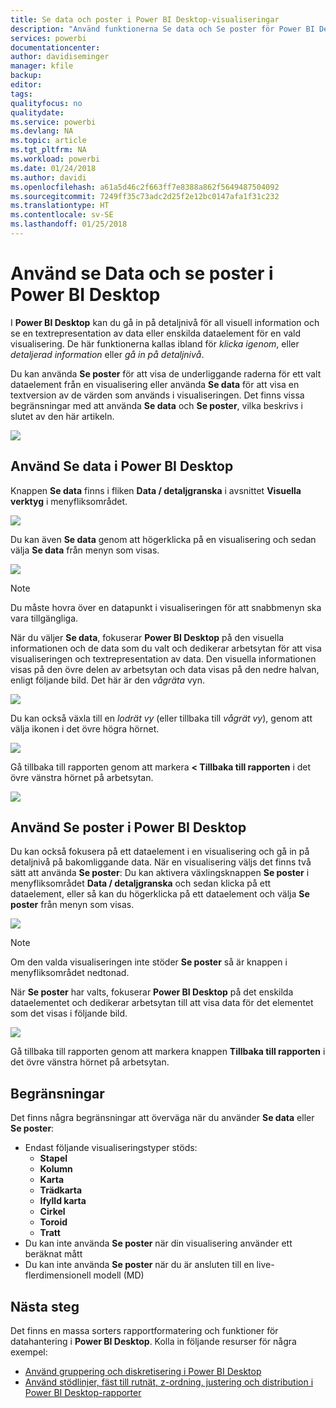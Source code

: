 ```yaml
---
title: Se data och poster i Power BI Desktop-visualiseringar
description: "Använd funktionerna Se data och Se poster för Power BI Desktop för att gå in på detaljnivå"
services: powerbi
documentationcenter: 
author: davidiseminger
manager: kfile
backup: 
editor: 
tags: 
qualityfocus: no
qualitydate: 
ms.service: powerbi
ms.devlang: NA
ms.topic: article
ms.tgt_pltfrm: NA
ms.workload: powerbi
ms.date: 01/24/2018
ms.author: davidi
ms.openlocfilehash: a61a5d46c2f663ff7e8388a862f5649487504092
ms.sourcegitcommit: 7249ff35c73adc2d25f2e12bc0147afa1f31c232
ms.translationtype: HT
ms.contentlocale: sv-SE
ms.lasthandoff: 01/25/2018
---
```

# <a name="use-see-data-and-see-records-in-power-bi-desktop"></a>Använd se Data och se poster i Power BI Desktop
I **Power BI Desktop** kan du gå in på detaljnivå för all visuell information och se en textrepresentation av data eller enskilda dataelement för en vald visualisering. De här funktionerna kallas ibland för *klicka igenom*, eller *detaljerad information* eller *gå in på detaljnivå*.

Du kan använda **Se poster** för att visa de underliggande raderna för ett valt dataelement från en visualisering eller använda **Se data** för att visa en textversion av de värden som används i visualiseringen. Det finns vissa begränsningar med att använda **Se data** och **Se poster**, vilka beskrivs i slutet av den här artikeln.

![](media/desktop-see-data-see-records/see-data-see-records_1.png)

## <a name="using-see-data-in-power-bi-desktop"></a>Använd Se data i Power BI Desktop
Knappen **Se data** finns i fliken **Data / detaljgranska** i avsnittet **Visuella verktyg** i menyfliksområdet.

![](media/desktop-see-data-see-records/see-data-see-records_2.png)

Du kan även **Se data** genom att högerklicka på en visualisering och sedan välja **Se data** från menyn som visas.

![](media/desktop-see-data-see-records/see-data-see-records_3.png)

> [!NOTE]
> Du måste hovra över en datapunkt i visualiseringen för att snabbmenyn ska vara tillgängliga.
> 
> 

När du väljer **Se data**, fokuserar **Power BI Desktop** på den visuella informationen och de data som du valt och dedikerar arbetsytan för att visa visualiseringen och textrepresentation av data. Den visuella informationen visas på den övre delen av arbetsytan och data visas på den nedre halvan, enligt följande bild. Det här är den *vågräta* vyn.

![](media/desktop-see-data-see-records/see-data-see-records_4.png)

Du kan också växla till en *lodrät vy* (eller tillbaka till *vågrät vy*), genom att välja ikonen i det övre högra hörnet.

![](media/desktop-see-data-see-records/see-data-see-records_5.png)

Gå tillbaka till rapporten genom att markera **< Tillbaka till rapporten** i det övre vänstra hörnet på arbetsytan.

![](media/desktop-see-data-see-records/see-data-see-records_6.png)

## <a name="using-see-records-in-power-bi-desktop"></a>Använd Se poster i Power BI Desktop
Du kan också fokusera på ett dataelement i en visualisering och gå in på detaljnivå på bakomliggande data. När en visualisering väljs det finns två sätt att använda **Se poster**: Du kan aktivera växlingsknappen **Se poster** i menyfliksområdet **Data / detaljgranska** och sedan klicka på ett dataelement, eller så kan du högerklicka på ett dataelement och välja **Se poster** från menyn som visas.

![](media/desktop-see-data-see-records/see-data-see-records_7.png)

> [!NOTE]
> Om den valda visualiseringen inte stöder **Se poster** så är knappen i menyfliksområdet nedtonad.
> 
> 

När **Se poster** har valts, fokuserar **Power BI Desktop** på det enskilda dataelementet och dedikerar arbetsytan till att visa data för det elementet som det visas i följande bild.

![](media/desktop-see-data-see-records/see-data-see-records_8.png)

Gå tillbaka till rapporten genom att markera knappen **Tillbaka till rapporten** i det övre vänstra hörnet på arbetsytan.

## <a name="limitations"></a>Begränsningar
Det finns några begränsningar att överväga när du använder **Se data** eller **Se poster**:

* Endast följande visualiseringstyper stöds:
  * **Stapel**
  * **Kolumn**
  * **Karta**
  * **Trädkarta**
  * **Ifylld karta**
  * **Cirkel**
  * **Toroid**
  * **Tratt**
* Du kan inte använda **Se poster** när din visualisering använder ett beräknat mått
* Du kan inte använda **Se poster** när du är ansluten till en live-flerdimensionell modell (MD)

## <a name="next-steps"></a>Nästa steg
Det finns en massa sorters rapportformatering och funktioner för datahantering i **Power BI Desktop**. Kolla in följande resurser för några exempel:

* [Använd gruppering och diskretisering i Power BI Desktop](desktop-grouping-and-binning.md)
* [Använd stödlinjer, fäst till rutnät, z-ordning, justering och distribution i Power BI Desktop-rapporter](desktop-gridlines-snap-to-grid.md)

